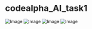# codealpha_AI_task1
![Image](https://github.com/user-attachments/assets/1c89dacb-6bba-4713-b569-098efd894cbb)
![Image](https://github.com/user-attachments/assets/befacde8-6976-4dd6-b9dd-4918ca147494)
![Image](https://github.com/user-attachments/assets/c1b7c241-14e6-4e61-9ed2-b81519bb5151)
![Image](https://github.com/user-attachments/assets/7566f36b-40eb-4c88-96c3-2c9f37b92f18)
